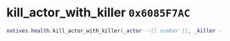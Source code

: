 # kill_actor_with_killer `0x6085F7AC`

```lua
natives.health.kill_actor_with_killer(_actor --[[ number ]], _killer --[[ number ]])
```